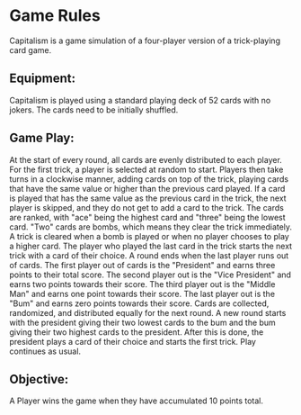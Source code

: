 # Game Rules
Capitalism is a game simulation of a four-player version of a trick-playing card game.

## Equipment:
Capitalism is played using a standard playing deck of 52 cards with no jokers. The cards need to be initially shuffled.

## Game Play:
At the start of every round, all cards are evenly distributed to each player. For the first trick, a player is selected at random to start. Players then take turns in a clockwise manner, adding cards on top of the trick, playing cards that have the same value or higher than the previous card played. If a card is played that has the same value as the previous card in the trick, the next player is skipped, and they do not get to add a card to the trick. The cards are ranked, with "ace" being the highest card and "three" being the lowest card. "Two" cards are bombs, which means they clear the trick immediately. A trick is cleared when a bomb is played or when no player chooses to play a higher card. The player who played the last card in the trick starts the next trick with a card of their choice. A round ends when the last player runs out of cards. The first player out of cards is the "President" and earns three points to their total score. The second player out is the "Vice President" and earns two points towards their score. The third player out is the "Middle Man" and earns one point towards their score. The last player out is the "Bum" and earns zero points towards their score. Cards are collected, randomized, and distributed equally for the next round. A new round starts with the president giving their two lowest cards to the bum and the bum giving their two highest cards to the president. After this is done, the president plays a card of their choice and starts the first trick. Play continues as usual.


## Objective:

A Player wins the game when they have accumulated 10 points total.